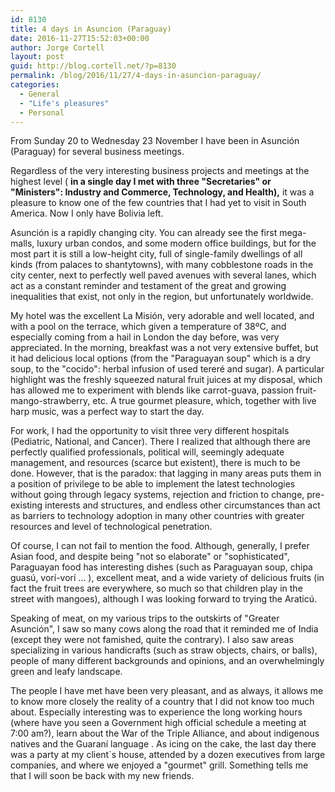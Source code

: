 ```yaml
---
id: 8130
title: 4 days in Asuncion (Paraguay)
date: 2016-11-27T15:52:03+00:00
author: Jorge Cortell
layout: post
guid: http://blog.cortell.net/?p=8130
permalink: /blog/2016/11/27/4-days-in-asuncion-paraguay/
categories:
  - General
  - "Life's pleasures"
  - Personal
---
```

From Sunday 20 to Wednesday 23 November I have been in Asunción (Paraguay) for several business meetings.

Regardless of the very interesting business projects and meetings at the highest level ( **in a single day I met with three "Secretaries" or "Ministers": Industry and Commerce, Technology, and Health),** it was a pleasure to know one of the few countries that I had yet to visit in South America. Now I only have Bolivia left.

Asunción is a rapidly changing city. You can already see the first mega-malls, luxury urban condos, and some modern office buildings, but for the most part it is still a low-height city, full of single-family dwellings of all kinds (from palaces to shantytowns), with many cobblestone roads in the city center, next to perfectly well paved avenues with several lanes, which act as a constant reminder and testament of the great and growing inequalities that exist, not only in the region, but unfortunately worldwide.

My hotel was the excellent La Misión, very adorable and well located, and with a pool on the terrace, which given a temperature of 38ºC, and especially coming from a hail in London the day before, was very appreciated. In the morning, breakfast was a not very extensive buffet, but it had delicious local options (from the "Paraguayan soup" which is a dry soup, to the "cocido": herbal infusion of used tereré and sugar). A particular highlight was the freshly squeezed natural fruit juices at my disposal, which has allowed me to experiment with blends like carrot-guava, passion fruit-mango-strawberry, etc. A true gourmet pleasure, which, together with live harp music, was a perfect way to start the day.

For work, I had the opportunity to visit three very different hospitals (Pediatric, National, and Cancer). There I realized that although there are perfectly qualified professionals, political will, seemingly adequate management, and resources (scarce but existent), there is much to be done. However, that is the paradox: that lagging in many areas puts them in a position of privilege to be able to implement the latest technologies without going through legacy systems, rejection and friction to change, pre-existing interests and structures, and endless other circumstances than act as barriers to technology adoption in many other countries with greater resources and level of technological penetration.

Of course, I can not fail to mention the food. Although, generally, I prefer Asian food, and despite being "not so elaborate" or "sophisticated", Paraguayan food has interesting dishes (such as Paraguayan soup, chipa guasú, vorí-vorí ... ), excellent meat, and a wide variety of delicious fruits (in fact the fruit trees are everywhere, so much so that children play in the street with mangoes), although I was looking forward to trying the Araticú.

Speaking of meat, on my various trips to the outskirts of "Greater Asunción", I saw so many cows along the road that it reminded me of India (except they were not famished, quite the contrary). I also saw areas specializing in various handicrafts (such as straw objects, chairs, or balls), people of many different backgrounds and opinions, and an overwhelmingly green and leafy landscape.

The people I have met have been very pleasant, and as always, it allows me to know more closely the reality of a country that I did not know too much about. Especially interesting was to experience the long working hours (where have you seen a Government high official schedule a meeting at 7:00 am?), learn about the War of the Triple Alliance, and about indigenous natives and the Guaraní language . As icing on the cake, the last day there was a party at my client`s house, attended by a dozen executives from large companies, and where we enjoyed a "gourmet" grill. Something tells me that I will soon be back with my new friends.